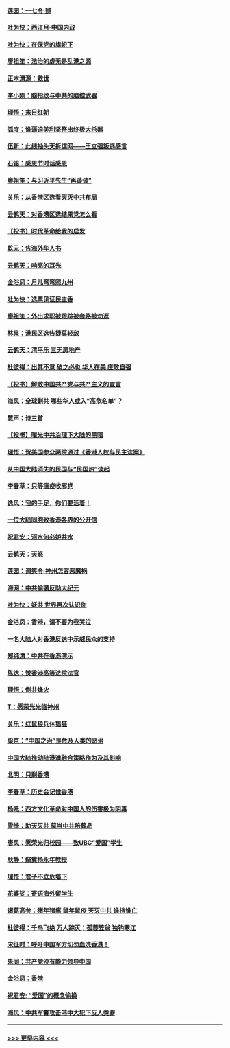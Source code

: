 #### [莲园：一七令‧辨](../pages/nsc993/n11692558.md?t=12020322) 
#### [吐为快：西江月·中国内政](../pages/nsc993/n11692071.md?t=12020322) 
#### [吐为快：在保党的旗帜下](../pages/nsc993/n11691188.md?t=12020322) 
#### [廖祖笙：法治的虚无是乱港之源](../pages/nsc993/n11690605.md?t=12020322) 
#### [正本清源：救世](../pages/nsc993/n11689134.md?t=12020322) 
#### [李小刚：脑指纹与中共的脑控武器](../pages/nsc993/n11688900.md?t=12020322) 
#### [理悟：末日红朝](../pages/nsc993/n11688829.md?t=12020322) 
#### [弧度：谁逼迫美利坚祭出终极大杀器](../pages/nsc993/n11688735.md?t=12020322) 
#### [伍新：此线抽头天拆谍网——王立强叛逃感言](../pages/nsc993/n11687981.md?t=12020322) 
#### [石铭：感恩节时话感恩](../pages/nsc993/n11687568.md?t=12020322) 
#### [廖祖笙：与习近平先生“再谈谈”](../pages/nsc993/n11687005.md?t=12020322) 
#### [关乐：从香港区选看天灭中共布局](../pages/nsc993/n11686647.md?t=12020322) 
#### [云鹤天：对香港区选结果党怎么看](../pages/nsc993/n11686216.md?t=12020322) 
#### [【投书】时代革命给我的启发](../pages/nsc993/n11684287.md?t=12020322) 
#### [乾元：告海外华人书](../pages/nsc993/n11684044.md?t=12020322) 
#### [云鹤天：响亮的耳光](../pages/nsc993/n11684254.md?t=12020322) 
#### [金浴凤：月儿弯弯照九州](../pages/nsc993/n11684231.md?t=12020322) 
#### [吐为快：选票见证民主香](../pages/nsc993/n11684206.md?t=12020322) 
#### [廖祖笙：外出求职被跟踪被套路被劝返](../pages/nsc993/n11683874.md?t=12020322) 
#### [林泉：港民区选告捷莫轻敌](../pages/nsc993/n11683930.md?t=12020322) 
#### [云鹤天：清平乐 三无房地产](../pages/nsc993/n11681521.md?t=12020322) 
#### [杜彼得：出其不意 破之必也 华人在美 庄敬自强](../pages/nsc993/n11679554.md?t=12020322) 
#### [【投书】解散中国共产党与共产主义的宣言](../pages/nsc993/n11679177.md?t=12020322) 
#### [海风：全球剿共 哪些华人或入“高危名单”？](../pages/nsc993/n11678617.md?t=12020322) 
#### [慧声：诗三首](../pages/nsc993/n11678848.md?t=12020322) 
#### [【投书】曝光中共治理下大陆的黑暗](../pages/nsc993/n11678674.md?t=12020322) 
#### [理悟：贺美国参众两院通过《香港人权与民主法案》](../pages/nsc993/n11678104.md?t=12020322) 
#### [从中国大陆消失的民国与“民国热”谈起](../pages/nsc993/n11678075.md?t=12020322) 
#### [李春草：只等瘟疫收邪党](../pages/nsc993/n11677308.md?t=12020322) 
#### [逸风：我的手足，你们要活着！](../pages/nsc993/n11676352.md?t=12020322) 
#### [一位大陆同胞致香港各界的公开信](../pages/nsc993/n11675761.md?t=12020322) 
#### [祝君安：河水何必妒井水](../pages/nsc993/n11675746.md?t=12020322) 
#### [云鹤天：天怒](../pages/nsc993/n11675718.md?t=12020322) 
#### [莲园：调笑令‧神州怎容恶魔祸](../pages/nsc993/n11675648.md?t=12020322) 
#### [海网：中共偷袭反助大纪元](../pages/nsc993/n11673515.md?t=12020322) 
#### [吐为快：妖共 世界再次认识你](../pages/nsc993/n11673506.md?t=12020322) 
#### [金浴凤：香港，请不要为我哭泣](../pages/nsc993/n11673248.md?t=12020322) 
#### [一名大陆人对香港反送中示威民众的支持](../pages/nsc993/n11672615.md?t=12020322) 
#### [郑纯清：中共在香港演示](../pages/nsc993/n11670539.md?t=12020322) 
#### [陈达：赞香港高等法院法官](../pages/nsc993/n11669542.md?t=12020322) 
#### [理悟：倒共烽火](../pages/nsc993/n11668844.md?t=12020322) 
#### [T：愿荣光光临神州](../pages/nsc993/n11668421.md?t=12020322) 
#### [关乐：红鼠狼兵休猖狂](../pages/nsc993/n11668378.md?t=12020322) 
#### [梁京：“中国之治”是危及人类的恶治](../pages/nsc993/n11668328.md?t=12020322) 
#### [中国大陆推动陆港澳融合策略作为及其影响](../pages/nsc993/n11668157.md?t=12020322) 
#### [北明：只剩香港](../pages/nsc993/n11668002.md?t=12020322) 
#### [李春草：历史会记住香港](../pages/nsc993/n11667927.md?t=12020322) 
#### [杨吒：西方文化革命对中国人的伤害极为阴毒](../pages/nsc993/n11664521.md?t=12020322) 
#### [雪绮：助天灭共 莫当中共陪葬品](../pages/nsc993/n11662650.md?t=12020322) 
#### [唐风：愿荣光归校园——致UBC“爱国”学生](../pages/nsc993/n11662194.md?t=12020322) 
#### [耿静：祭奠杨永年教授](../pages/nsc993/n11662514.md?t=12020322) 
#### [理悟：君子不立危墙下](../pages/nsc993/n11662172.md?t=12020322) 
#### [花婆娑：寄语海外留学生](../pages/nsc993/n11662121.md?t=12020322) 
#### [诸葛高参：猪年猪瘟 鼠年鼠疫 天灭中共 谁挡谁亡](../pages/nsc993/n11661980.md?t=12020322) 
#### [杜彼得：千鸟飞绝 万人踪灭；孤蓑笠翁 独钓寒江](../pages/nsc993/n11661170.md?t=12020322) 
#### [宋征时：呼吁中国军方切勿血洗香港！](../pages/nsc993/n11415318.md?t=12020322) 
#### [朱同：共产党没有能力领导中国](../pages/nsc993/n11660421.md?t=12020322) 
#### [金浴凤：香港](../pages/nsc993/n11660419.md?t=12020322) 
#### [祝君安: “爱国”的概念偷换](../pages/nsc993/n11659706.md?t=12020322) 
#### [海风：中共军警攻击港中大犯下反人类罪](../pages/nsc993/n11659632.md?t=12020322) 

----
#### [ >>> 更早内容 <<< ](../indexes/nsc993-earlier.md)
